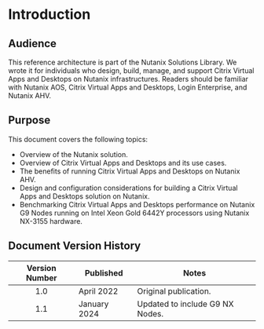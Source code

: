 # Introduction

## Audience

This reference architecture is part of the Nutanix Solutions Library. We wrote it for individuals who design, build, manage, and support Citrix Virtual Apps and Desktops on Nutanix infrastructures. Readers should be familiar with Nutanix AOS, Citrix Virtual Apps and Desktops, Login Enterprise, and Nutanix AHV.

## Purpose

This document covers the following topics:

- Overview of the Nutanix solution.
- Overview of Citrix Virtual Apps and Desktops and its use cases.
- The benefits of running Citrix Virtual Apps and Desktops on Nutanix AHV.
- Design and configuration considerations for building a Citrix Virtual Apps and Desktops solution on Nutanix.
- Benchmarking Citrix Virtual Apps and Desktops performance on Nutanix G9 Nodes running on Intel Xeon Gold 6442Y processors using Nutanix NX-3155 hardware.

## Document Version History 

| Version Number | Published | Notes |
| :---: | --- | --- |
| 1.0 | April 2022 | Original publication. |
| 1.1 | January 2024 | Updated to include G9 NX Nodes. |
